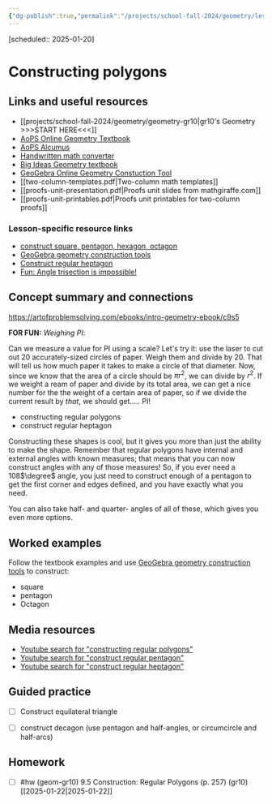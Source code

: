 ```yaml
---
{"dg-publish":true,"permalink":"/projects/school-fall-2024/geometry/lessons/polygons-construction/"}
---
```



 [scheduled:: 2025-01-20] 

#  Constructing polygons

## Links and useful resources 

- [[projects/school-fall-2024/geometry/geometry-gr10\|gr10's Geometry >>>START HERE<<<]]
- [AoPS Online Geometry Textbook](https://artofproblemsolving.com/ebooks/intro-geometry-ebook/)
- [AoPS Alcumus](https://artofproblemsolving.com/teacher/students)
- [Handwritten math converter](https://webdemo.myscript.com/views/math/index.html#)
- [Big Ideas Geometry textbook](https://bim.easyaccessmaterials.com/?level=12)
- [GeoGebra Online Geometry Constuction Tool](https://www.geogebra.org/geometry?lang=en/)
- [[two-column-templates.pdf|Two-column math templates]]
- [[proofs-unit-presentation.pdf|Proofs unit slides from mathgiraffe.com]]
- [[proofs-unit-printables.pdf|Proofs unit printables for two-column proofs]]


### Lesson-specific resource links

- [construct square, pentagon, hexagon, octagon](https://polypad.amplify.com/lesson/geometric-constructions-regular-polygons) 
- [GeoGebra geometry construction tools](https://www.geogebra.org/geometry?lang=en/) 
- [Construct regular heptagon](https://www.youtube.com/watch?v=VBesIl6xiqM)
- [Fun: Angle trisection is impossible!](https://en.wikipedia.org/wiki/Angle_trisection)

## Concept summary and connections

https://artofproblemsolving.com/ebooks/intro-geometry-ebook/c9s5

**FOR FUN:** *Weighing PI*:

Can we measure a value for PI using a scale? Let's try it: use the laser to cut out 20 accurately-sized circles of paper. Weigh them and divide by 20. That will tell us how much paper it takes to make a circle of that diameter. Now, since we know that the area of a circle should be $\pi r^2$, we can divide by $r^2$. If we weight a ream of paper and divide by its total area, we can get a nice number for the the weight of a certain area of paper, so if we divide the current result by *that*, we should get..... PI!

- constructing regular polygons 
- construct regular heptagon 

Constructing these shapes is cool, but it gives you more than just the ability to make the shape. Remember that regular polygons have internal and external angles with known measures; that means that you can now construct angles with any of those measures! So, if you ever need a 108$\degree$ angle, you just need to construct enough of a pentagon to get the first corner and edges defined, and you have exactly what you need.

You can also take half- and quarter- angles of all of these, which gives you even more options.

## Worked examples

Follow the textbook examples and use [GeoGebra geometry construction tools](https://www.geogebra.org/geometry?lang=en/) to construct:
- square
- pentagon 
- Octagon

## Media resources

- [Youtube search for "constructing regular polygons"](https://www.youtube.com/results?search_query=constructing%20regular%20polygons) 
- [Youtube search for "construct regular pentagon"](https://www.youtube.com/results?search_query=construct%20regular%20pentagon) 
- [Youtube search for "construct regular heptagon"](https://www.youtube.com/results?search_query=construct%20regular%20septagon) 

## Guided practice


- [ ] Construct equilateral triangle  
- [ ] construct decagon (use pentagon and half-angles, or circumcircle and half-arcs)


## Homework


- [ ] #hw (geom-gr10) 9.5 Construction: Regular Polygons  (p. 257) (gr10) [[2025-01-22\|2025-01-22]] 


